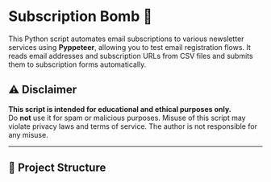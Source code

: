 # Subscription Bomb 🚀

This Python script automates email subscriptions to various newsletter services using **Pyppeteer**, allowing you to test email registration flows. It reads email addresses and subscription URLs from CSV files and submits them to subscription forms automatically.

## ⚠️ Disclaimer

**This script is intended for educational and ethical purposes only.**  
Do **not** use it for spam or malicious purposes. Misuse of this script may violate privacy laws and terms of service. The author is not responsible for any misuse.

---

## 📂 Project Structure

